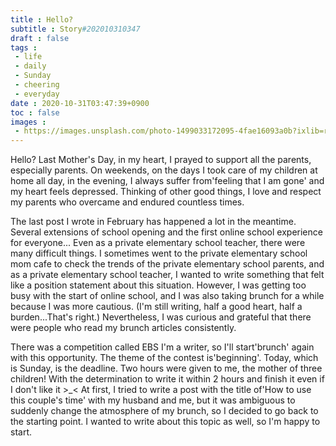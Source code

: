 ```yaml
---
title : Hello?
subtitle : Story#202010310347
draft : false
tags :
 - life
 - daily
 - Sunday
 - cheering
 - everyday
date : 2020-10-31T03:47:39+0900
toc : false
images : 
 - https://images.unsplash.com/photo-1499033172095-4fae16093a0b?ixlib=rb-1.2.1&q=80&fm=jpg&crop=entropy&cs=tinysrgb&w=1080&fit=max&ixid=eyJhcHBfaWQiOjE1NTU0OX0
---
```

Hello? Last Mother's Day, in my heart, I prayed to support all the parents, especially parents. On weekends, on the days I took care of my children at home all day, in the evening, I always suffer from'feeling that I am gone' and my heart feels depressed. Thinking of other good things, I love and respect my parents who overcame and endured countless times.  

The last post I wrote in February has happened a lot in the meantime. Several extensions of school opening and the first online school experience for everyone... Even as a private elementary school teacher, there were many difficult things. I sometimes went to the private elementary school mom cafe to check the trends of the private elementary school parents, and as a private elementary school teacher, I wanted to write something that felt like a position statement about this situation. However, I was getting too busy with the start of online school, and I was also taking brunch for a while because I was more cautious. (I'm still writing, half a good heart, half a burden...That's right.) Nevertheless, I was curious and grateful that there were people who read my brunch articles consistently.  

There was a competition called EBS I'm a writer, so I'll start'brunch' again with this opportunity. The theme of the contest is'beginning'. Today, which is Sunday, is the deadline. Two hours were given to me, the mother of three children! With the determination to write it within 2 hours and finish it even if I don't like it >_< At first, I tried to write a post with the title of'How to use this couple's time' with my husband and me, but it was ambiguous to suddenly change the atmosphere of my brunch, so I decided to go back to the starting point. I wanted to write about this topic as well, so I'm happy to start.